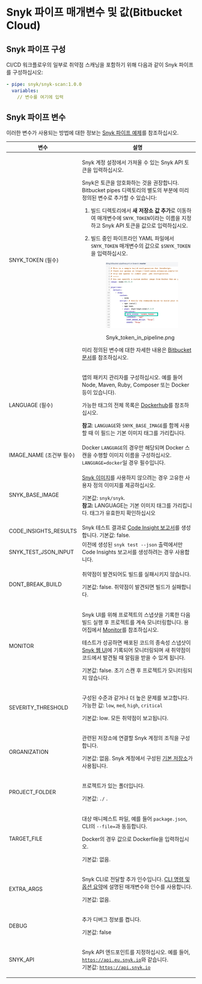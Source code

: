 # Snyk 파이프 매개변수 및 값(Bitbucket Cloud)

## Snyk 파이프 구성

CI/CD 워크플로우의 일부로 취약점 스캐닝을 포함하기 위해 다음과 같이 Snyk 파이프를 구성하십시오:

```yaml
- pipe: snyk/snyk-scan:1.0.0
  variables:
    // 변수를 여기에 입력
```

## Snyk 파이프 변수

이러한 변수가 사용되는 방법에 대한 정보는 [Snyk 파이프 예제](snyk-pipe-examples.md)를 참조하십시오.

| **변수**                  | **설명**                                                                                                                                                                                                                                                                                                                                                                                                                                                                                                                                                                                                                                                                                                                                                                            |
| ----------------------- | --------------------------------------------------------------------------------------------------------------------------------------------------------------------------------------------------------------------------------------------------------------------------------------------------------------------------------------------------------------------------------------------------------------------------------------------------------------------------------------------------------------------------------------------------------------------------------------------------------------------------------------------------------------------------------------------------------------------------------------------------------------------------------- |
| SNYK\_TOKEN (필수)        | <p>Snyk 계정 설정에서 가져올 수 있는 Snyk API 토큰을 입력하십시오.</p><p>Snyk은 토큰을 암호화하는 것을 권장합니다. Bitbucket pipes 디렉토리의 별도의 부분에 미리 정의된 변수로 추가할 수 있습니다:</p><ol><li>빌드 디렉토리에서 <strong>새 저장소 값 추가</strong>로 이동하여 매개변수에 <code>SNYK_TOKEN</code>이라는 이름을 지정하고 Snyk API 토큰을 값으로 입력하십시오.</li><li><p>빌드 중인 파이프라인 YAML 파일에서 <code>SNYK_TOKEN</code> 매개변수의 값으로 <code>$SNYK_TOKEN</code>을 입력하십시오.</p><div><figure><img src="../../../.gitbook/assets/uuid-6ce8d058-882c-c810-f303-c59dcaeeeda8-en (1) (1) (1) (1) (1) (1) (1) (1) (1) (1) (1) (1) (1) (10) (8).png" alt="Snyk_token_in_pipeline.png"><figcaption><p>Snyk_token_in_pipeline.png</p></figcaption></figure></div></li></ol><p>미리 정의된 변수에 대한 자세한 내용은 <a href="https://support.atlassian.com/bitbucket-cloud/resources/">Bitbucket 문서</a>를 참조하십시오.</p> |
| LANGUAGE (필수)           | <p>앱의 패키지 관리자를 구성하십시오. 예를 들어 Node, Maven, Ruby, Composer 또는 Docker 등이 있습니다).</p><p>가능한 태그의 전체 목록은 <a href="https://hub.docker.com/r/snyk/snyk/tags">Dockerhub</a>를 참조하십시오.</p><p><strong>참고</strong>: <code>LANGUAGE</code>와 <code>SNYK_BASE_IMAGE</code>를 함께 사용할 때 이 필드는 기본 이미지 태그를 가리킵니다.</p>                                                                                                                                                                                                                                                                                                                                                                                                                                                                                   |
| IMAGE\_NAME (조건부 필수)    | Docker `LANGUAGE`의 경우만 해당되며 Docker 스캔을 수행할 이미지 이름을 구성하십시오. `LANGUAGE=docker`일 경우 필수입니다.                                                                                                                                                                                                                                                                                                                                                                                                                                                                                                                                                                                                                                                                                           |
| SNYK\_BASE\_IMAGE       | <p><a href="https://hub.docker.com/r/snyk/snyk">Snyk 이미지</a>를 사용하지 않으려는 경우 고유한 사용자 정의 이미지를 제공하십시오.</p><p>기본값: <code>snyk/snyk</code>.<br><strong>참고:</strong> LANGUAGE는 기본 이미지 태그를 가리킵니다. 태그가 유효한지 확인하십시오</p>                                                                                                                                                                                                                                                                                                                                                                                                                                                                                                                                                                     |
| CODE\_INSIGHTS\_RESULTS | Snyk 테스트 결과로 [Code Insight 보고서](https://support.atlassian.com/bitbucket-cloud/docs/code-insights/)를 생성합니다. 기본값: false.                                                                                                                                                                                                                                                                                                                                                                                                                                                                                                                                                                                                                                                            |
| SNYK\_TEST\_JSON\_INPUT | 이전에 생성된 `snyk test --json` 출력에서만 Code Insights 보고서를 생성하려는 경우 사용합니다.                                                                                                                                                                                                                                                                                                                                                                                                                                                                                                                                                                                                                                                                                                               |
| DONT\_BREAK\_BUILD      | <p>취약점이 발견되어도 빌드를 실패시키지 않습니다.</p><p>기본값: false. 취약점이 발견되면 빌드가 실패합니다.</p>                                                                                                                                                                                                                                                                                                                                                                                                                                                                                                                                                                                                                                                                                                          |
| MONITOR                 | <p>Snyk UI를 위해 프로젝트의 스냅샷을 기록한 다음 빌드 실행 후 프로젝트를 계속 모니터링합니다. 용어집에서 <a href="../../../getting-started/glossary.md#monitor">Monitor</a>를 참조하십시오.</p><p>테스트가 성공하면 배포된 코드의 종속성 스냅샷이 <a href="http://app.snyk.io">Snyk 웹 UI</a>에 기록되어 모니터링되며 새 취약점이 코드에서 발견될 때 알림을 받을 수 있게 됩니다.</p><p>기본값: false. 초기 스캔 후 프로젝트가 모니터링되지 않습니다.</p>                                                                                                                                                                                                                                                                                                                                                                                                                                                         |
| SEVERITY\_THRESHOLD     | <p>구성된 수준과 같거나 더 높은 문제를 보고합니다. 가능한 값: <code>low</code>, <code>med</code>, <code>high</code>, <code>critical</code></p><p>기본값: low. 모든 취약점이 보고됩니다.</p>                                                                                                                                                                                                                                                                                                                                                                                                                                                                                                                                                                                                                             |
| ORGANIZATION            | <p>관련된 저장소에 연결할 Snyk 계정의 조직을 구성합니다.</p><p>기본값: 없음. Snyk 계정에서 구성된 <a href="https://docs.snyk.io/getting-started/exploring-the-snyk-web-ui#manage-account-preferences-and-settings">기본 저장소</a>가 사용됩니다.</p>                                                                                                                                                                                                                                                                                                                                                                                                                                                                                                                                                                          |
| PROJECT\_FOLDER         | <p>프로젝트가 있는 폴더입니다.</p><p>기본값: <code>./</code> .</p>                                                                                                                                                                                                                                                                                                                                                                                                                                                                                                                                                                                                                                                                                                                               |
| TARGET\_FILE            | <p>대상 매니페스트 파일, 예를 들어 <code>package.json</code>, CLI의 <code>--file=</code>과 동등합니다.</p><p>Docker의 경우 값으로 Dockerfile을 입력하십시오.</p><p>기본값: 없음.</p>                                                                                                                                                                                                                                                                                                                                                                                                                                                                                                                                                                                                                                    |
| EXTRA\_ARGS             | <p>Snyk CLI로 전달할 추가 인수입니다. <a href="../../../snyk-cli/cli-commands-and-options-summary.md">CLI 명령 및 옵션 요약</a>에 설명된 매개변수와 인수를 사용합니다.</p><p>기본값: 없음.</p>                                                                                                                                                                                                                                                                                                                                                                                                                                                                                                                                                                                                                            |
| DEBUG                   | <p>추가 디버그 정보를 켭니다.</p><p>기본값: false</p>                                                                                                                                                                                                                                                                                                                                                                                                                                                                                                                                                                                                                                                                                                                                           |
| SNYK\_API               | <p>Snyk API 엔드포인트를 지정하십시오. 예를 들어, <code>https://api.eu.snyk.io</code>와 같습니다.<br>기본값: <code>https://api.snyk.io</code></p>                                                                                                                                                                                                                                                                                                                                                                                                                                                                                                                                                                                                                                                         |
